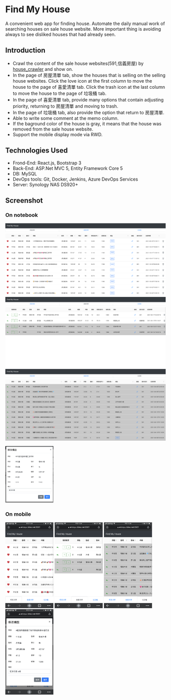 # Find My House
A convenient web app for finding house. Automate the daily manual work of searching houses on sale house website. More important thing is avoiding always to see disliked houses that had already seen. 

## Introduction
* Crawl the content of the sale house websites(591,信義房屋) by [house_crawler](https://github.com/EricSyu/house-crawlers) and show on.
* In the page of 房屋清單 tab, show the houses that is selling on the selling house websites. Click the love icon at the first column to move the house to the page of 喜愛清單 tab. Click the trash icon at the last column to move the house to the page of 垃圾桶 tab. 
* In the page of 喜愛清單 tab, provide many options that contain adjusting priority, returning to 房屋清單 and moving to trash. 
* In the page of 垃圾桶 tab, also provide the option that return to 房屋清單. 
* Able to write some comment at the memo column. 
* If the baground color of the house is gray, it means that the house was removed from the sale house website.
* Support the mobile display mode via RWD.

## Technologies Used
* Frond-End: React.js, Bootstrap 3
* Back-End: ASP.Net MVC 5, Entity Framework Core 5
* DB: MySQL
* DevOps tools: Git, Docker, Jenkins, Azure DevOps Services
* Server: Synology NAS DS920+

## Screenshot
### On notebook
![image02](/images/screenshot_notebook_01.png)
![image02](/images/screenshot_notebook_02.png)
![image03](/images/screenshot_notebook_03.png "")

<img src="/images/screenshot_notebook_04.png" width="30%" >

### On mobile
<img src="/images/screenshot_mobile_01.PNG?raw=true" width="30%" > <img src="/images/screenshot_mobile_02.PNG?raw=true" width="30%" > <img src="/images/screenshot_mobile_03.PNG?raw=true" width="30%" >
<img src="/images/screenshot_mobile_04.PNG?raw=true" width="30%" >
